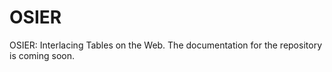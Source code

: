 # OSIER

OSIER: Interlacing Tables on the Web. The documentation for the repository is coming soon.
